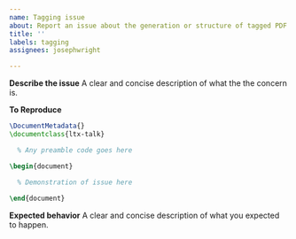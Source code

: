 ```yaml
---
name: Tagging issue
about: Report an issue about the generation or structure of tagged PDF
title: ''
labels: tagging
assignees: josephwright

---
```


**Describe the issue**
A clear and concise description of what the the concern is.

**To Reproduce**
```latex
\DocumentMetadata{}
\documentclass{ltx-talk}

  % Any preamble code goes here

\begin{document}

  % Demonstration of issue here
  
\end{document}
```

**Expected behavior**
A clear and concise description of what you expected to happen.
